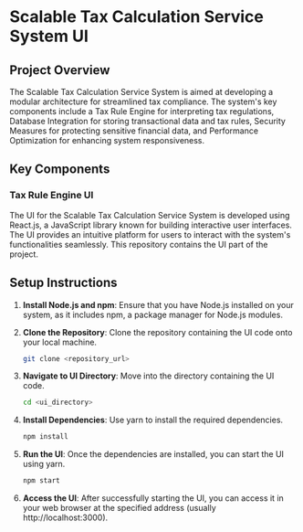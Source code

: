 # Scalable Tax Calculation Service System UI

## Project Overview

The Scalable Tax Calculation Service System is aimed at developing a modular architecture for streamlined tax compliance. The system's key components include a Tax Rule Engine for interpreting tax regulations, Database Integration for storing transactional data and tax rules, Security Measures for protecting sensitive financial data, and Performance Optimization for enhancing system responsiveness.

## Key Components

### Tax Rule Engine UI

The UI for the Scalable Tax Calculation Service System is developed using React.js, a JavaScript library known for building interactive user interfaces. The UI provides an intuitive platform for users to interact with the system's functionalities seamlessly. This repository contains the UI part of the project.

## Setup Instructions

1. **Install Node.js and npm**: Ensure that you have Node.js installed on your system, as it includes npm, a package manager for Node.js modules.

2. **Clone the Repository**: Clone the repository containing the UI code onto your local machine.

    ```bash
    git clone <repository_url>
    ```

3. **Navigate to UI Directory**: Move into the directory containing the UI code.

    ```bash
    cd <ui_directory>
    ```

4. **Install Dependencies**: Use yarn to install the required dependencies.

    ```bash
    npm install
    ```

5. **Run the UI**: Once the dependencies are installed, you can start the UI using yarn.

    ```bash
    npm start
    ```

6. **Access the UI**: After successfully starting the UI, you can access it in your web browser at the specified address (usually http://localhost:3000).
